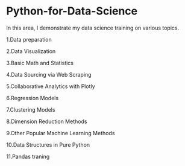 # Python-for-Data-Science
In this area, I demonstrate my data science training on various topics.
<p>1.Data preparation</p>
<p>2.Data Visualization</p>
<p>3.Basic Math and Statistics</p>
<p>4.Data Sourcing via Web Scraping</p>
<p>5.Collaborative Analytics with Plotly</p>
<p>6.Regression Models</p>
<p>7.Clustering Models</p>
<p>8.Dimension Reduction Methods</p>
<p>9.Other Popular Machine Learning Methods</p>
<p>10.Data Structures in Pure Python</p>
<p>11.Pandas traning</p>
